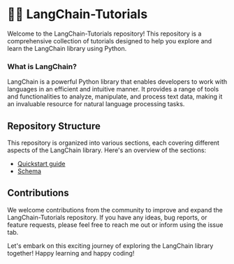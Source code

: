 # 🦜🔗 LangChain-Tutorials
Welcome to the LangChain-Tutorials repository! This repository is a comprehensive collection of tutorials designed to help you explore and learn the LangChain library using Python.

### What is LangChain?
LangChain is a powerful Python library that enables developers to work with languages in an efficient and intuitive manner. It provides a range of tools and functionalities to analyze, manipulate, and process text data, making it an invaluable resource for natural language processing tasks.

## Repository Structure
This repository is organized into various sections, each covering different aspects of the LangChain library. Here's an overview of the sections:

* [Quickstart guide](https://github.com/SiddheshBangar/LangChain-Tutorials/tree/main/Quickstart)
* [Schema](https://github.com/SiddheshBangar/LangChain-Tutorials/tree/main/2.%20Schema)

## Contributions
We welcome contributions from the community to improve and expand the LangChain-Tutorials repository. If you have any ideas, bug reports, or feature requests, please feel free to reach me out or inform using the issue tab.

Let's embark on this exciting journey of exploring the LangChain library together! Happy learning and happy coding!
